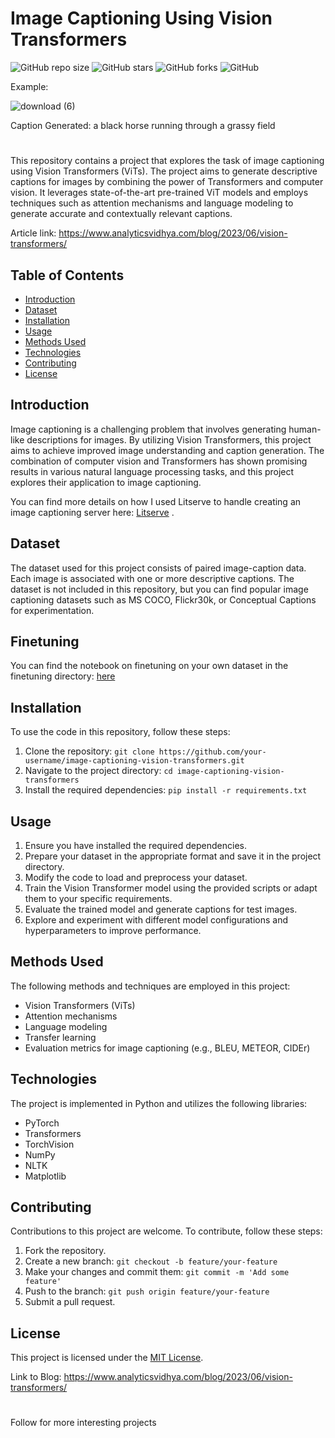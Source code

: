 # Image Captioning Using Vision Transformers

![GitHub repo size](https://img.shields.io/github/repo-size/inuwamobarak/Image-captioning-ViT)
![GitHub stars](https://img.shields.io/github/stars/inuwamobarak/Image-captioning-ViT?style=social)
![GitHub forks](https://img.shields.io/github/forks/inuwamobarak/Image-captioning-ViT?style=social)
![GitHub](https://img.shields.io/github/license/inuwamobarak/Image-captioning-ViT)


Example:

![download (6)](https://github.com/inuwamobarak/Image-captioning-ViT/assets/65142149/3bd2e23b-c39a-4a76-9038-42f83476ace1)

Caption Generated: a black horse running through a grassy field
#

This repository contains a project that explores the task of image captioning using Vision Transformers (ViTs). The project aims to generate descriptive captions for images by combining the power of Transformers and computer vision. It leverages state-of-the-art pre-trained ViT models and employs techniques such as attention mechanisms and language modeling to generate accurate and contextually relevant captions.

Article link: https://www.analyticsvidhya.com/blog/2023/06/vision-transformers/

## Table of Contents
- [Introduction](#introduction)
- [Dataset](#dataset)
- [Installation](#installation)
- [Usage](#usage)
- [Methods Used](#methods-used)
- [Technologies](#technologies)
- [Contributing](#contributing)
- [License](#license)

## Introduction
Image captioning is a challenging problem that involves generating human-like descriptions for images. By utilizing Vision Transformers, this project aims to achieve improved image understanding and caption generation. The combination of computer vision and Transformers has shown promising results in various natural language processing tasks, and this project explores their application to image captioning.

You can find more details on how I used Litserve to handle creating an image captioning server here: [Litserve]() .


## Dataset
The dataset used for this project consists of paired image-caption data. Each image is associated with one or more descriptive captions. The dataset is not included in this repository, but you can find popular image captioning datasets such as MS COCO, Flickr30k, or Conceptual Captions for experimentation.

## Finetuning
You can find the notebook on finetuning on your own dataset in the finetuning directory:
[here](https://github.com/inuwamobarak/Image-captioning-ViT/blob/main/Image_Caption_Generation_Using_Generative_Artificial_Intelligencee.ipynb)

## Installation
To use the code in this repository, follow these steps:
1. Clone the repository: `git clone https://github.com/your-username/image-captioning-vision-transformers.git`
2. Navigate to the project directory: `cd image-captioning-vision-transformers`
3. Install the required dependencies: `pip install -r requirements.txt`

## Usage
1. Ensure you have installed the required dependencies.
2. Prepare your dataset in the appropriate format and save it in the project directory.
3. Modify the code to load and preprocess your dataset.
4. Train the Vision Transformer model using the provided scripts or adapt them to your specific requirements.
5. Evaluate the trained model and generate captions for test images.
6. Explore and experiment with different model configurations and hyperparameters to improve performance.

## Methods Used
The following methods and techniques are employed in this project:
- Vision Transformers (ViTs)
- Attention mechanisms
- Language modeling
- Transfer learning
- Evaluation metrics for image captioning (e.g., BLEU, METEOR, CIDEr)

## Technologies
The project is implemented in Python and utilizes the following libraries:
- PyTorch
- Transformers
- TorchVision
- NumPy
- NLTK
- Matplotlib

## Contributing
Contributions to this project are welcome. To contribute, follow these steps:
1. Fork the repository.
2. Create a new branch: `git checkout -b feature/your-feature`
3. Make your changes and commit them: `git commit -m 'Add some feature'`
4. Push to the branch: `git push origin feature/your-feature`
5. Submit a pull request.

## License
This project is licensed under the [MIT License](LICENSE).

Link to Blog: https://www.analyticsvidhya.com/blog/2023/06/vision-transformers/

#
Follow for more interesting projects
